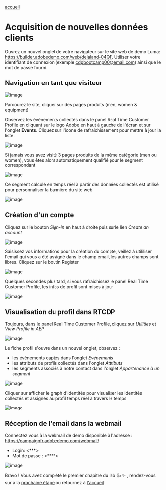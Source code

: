 [accueil](README.md)



Acquisition de nouvelles données clients
========================================


Ouvrez un nouvel onglet de votre navigateur sur le site web de demo Luma: https://builder.adobedemo.com/web/delaland-04QF. 
Utiliser votre identifiant de connexion (exemple cdpbootcamp00@email.com) ainsi que le mot de passe fourni.


## Navigation en tant que visiteur

![image](https://user-images.githubusercontent.com/40355195/216579845-3ff93b0d-9913-43f2-897b-db5770c2fdaf.png)


Parcourez le site, cliquer sur des pages produits (men, women & equipment)

Observez les évènements collectés dans le panel Real Time Customer Profile en cliquant sur le logo Adobe en haut à gauche de l'écran et sur l'onglet **Events**. Cliquez sur l'icone de rafraichissement pour mettre à jour la liste. 

![image](https://user-images.githubusercontent.com/40355195/216580677-491b28d3-fb54-4f91-8ad4-73d760f462dc.png)


Si jamais vous avez visité 3 pages produits de la même catégorie (men ou women), vous êtes alors automatiquement qualifié pour le segment correspondant

![image](https://user-images.githubusercontent.com/40355195/216581233-eb81a4d6-c50d-4fc1-898c-f3eed9f00537.png)


Ce segment calculé en temps réel à partir des données collectés est utilisé pour personnaliser la bannière du site web

![image](https://user-images.githubusercontent.com/40355195/217661580-2993dad5-4107-45dd-aa40-304b62096f2e.png)


## Création d'un compte

Cliquez sur  le bouton _Sign-in_ en haut à droite puis surle lien _Create an account_

![image](https://user-images.githubusercontent.com/40355195/216589661-4cd1745d-64fa-4932-94b8-3c83ed15d7b6.png)

Saisissez vos informations pour la création du compte, veillez à utililiser l'email qui vous a été assigné dans le champ email, les autres champs sont libres. 
Cliquez sur le boutin Register


![image](https://user-images.githubusercontent.com/40355195/217300664-d9131aca-5617-438f-b601-38fbfd16b12a.png)




Quelques secondes plus tard, si vous rafraichissez le panel Real Time Customer Profile, les infos de profil sont mises à jour

![image](https://user-images.githubusercontent.com/40355195/217298747-9858ea07-eebe-4774-ba19-e14b3ca837bc.png)




## Visualisation du profil dans RTCDP

Toujours, dans le panel Real Time Customer Profile, cliquez sur _Utilities_ et _View Profile in AEP_

![image](https://user-images.githubusercontent.com/40355195/216591012-0e43132d-5124-40f4-a31d-6cf46d576f69.png)


Le fiche profil s'ouvre dans un nouvel onglet, observez :
- les évènements captés dans l'onglet _Evénements_ 
- les attributs de profils collectés dans l'onglet _Attributs_
- les segments associés à notre contact dans l'onglet _Appartenance à un segment_


![image](https://user-images.githubusercontent.com/40355195/217299524-7164c022-64b1-45cb-b6ab-96f9a52199cf.png)


Cliquer sur afficher le graph d'identités pour visualiser les identités collectés et assignés au profil temps réel à travers le temps

![image](https://user-images.githubusercontent.com/40355195/216592295-d7f647b8-e55d-49f5-8d9b-8e64baaf358b.png)


## Réception de l'email dans la webmail

Connectez vous à la webmail de demo disponible à l'adresse : https://campaignfr.adobedemo.com/webmail/

- Login: <***>
- Mot de passe : <****>


![image](https://user-images.githubusercontent.com/40355195/216592663-965dbd72-841a-4683-97a7-12988e7075c1.png)


Bravo ! Vous avez complété le premier chapitre du lab :+1: :sparkles: , rendez-vous sur à la [prochaine étape](ca-lab1-conversion.md) ou retournez à [l'accueil](Readme.md)


